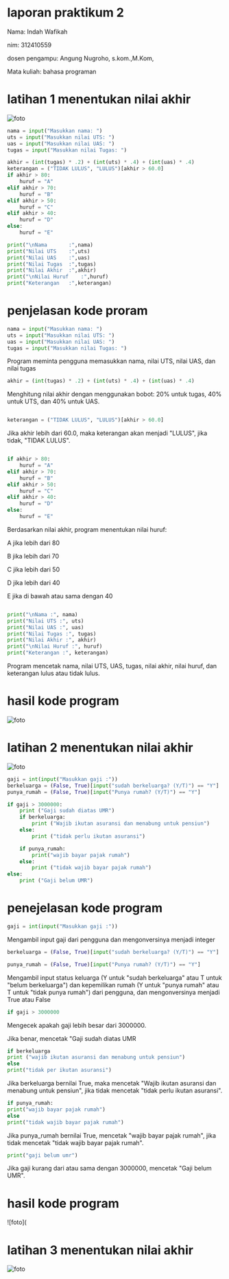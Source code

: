 # laporan praktikum 2
Nama: Indah Wafikah

nim: 312410559

dosen pengampu: Angung Nugroho, s.kom.,M.Kom,

Mata kuliah: bahasa programan

# latihan 1 menentukan nilai akhir
![foto](https://github.com/Indahwakifa/Flow-chart/blob/147f451e43ba671dfa5eefc117c3f0481a904ad3/ff30c325-7379-4aff-b391-0b29e684f2d1.jpg)
```python
nama = input("Masukkan nama: ")
uts = input("Masukkan nilai UTS: ")
uas = input("Masukkan nilai UAS: ")
tugas = input("Masukkan nilai Tugas: ")

akhir = (int(tugas) * .2) + (int(uts) * .4) + (int(uas) * .4)
keterangan = ("TIDAK LULUS", "LULUS")[akhir > 60.0]
if akhir > 80:
    huruf = "A"
elif akhir > 70:
    huruf = "B"
elif akhir > 50:
    huruf = "C"
elif akhir > 40:
    huruf = "D"
else:
    huruf = "E"

print("\nNama       :",nama)
print("Nilai UTS    :",uts)
print("Nilai UAS    :",uas)
print("Nilai Tugas  :",tugas)
print("Nilai Akhir  :",akhir)
print("\nNilai Huruf    :",huruf)
print("Keterangan   :",keterangan)
```
# penjelasan kode proram
```python
nama = input("Masukkan nama: ")
uts = input("Masukkan nilai UTS: ")
uas = input("Masukkan nilai UAS: ")
tugas = input("Masukkan nilai Tugas: ")
```
Program meminta pengguna memasukkan nama, nilai UTS, nilai UAS, dan nilai tugas

```python
akhir = (int(tugas) * .2) + (int(uts) * .4) + (int(uas) * .4)
```

Menghitung nilai akhir dengan menggunakan bobot: 20% untuk tugas, 40% untuk UTS, dan 40% untuk UAS.

```python

keterangan = ("TIDAK LULUS", "LULUS")[akhir > 60.0]
```

Jika akhir lebih dari 60.0, maka keterangan akan menjadi "LULUS", jika tidak, "TIDAK LULUS".

```python

if akhir > 80:
    huruf = "A"
elif akhir > 70:
    huruf = "B"
elif akhir > 50:
    huruf = "C"
elif akhir > 40:
    huruf = "D"
else:
    huruf = "E"
```

Berdasarkan nilai akhir, program menentukan nilai huruf:

A jika lebih dari 80

B jika lebih dari 70

C jika lebih dari 50

D jika lebih dari 40

E jika di bawah atau sama dengan 40

```python

print("\nNama :", nama)
print("Nilai UTS :", uts)
print("Nilai UAS :", uas)
print("Nilai Tugas :", tugas)
print("Nilai Akhir :", akhir)
print("\nNilai Huruf :", huruf)
print("Keterangan :", keterangan)
```
Program mencetak nama, nilai UTS, UAS, tugas, nilai akhir, nilai huruf, dan keterangan lulus atau tidak lulus.

# hasil kode program
![foto](https://github.com/Indahwakifa/Flow-chart/blob/7d36a872b432def6b1e8cdfe8b8e1a2690e06689/5b966518-3e2d-4062-b496-715ae4384991.jpg)


# latihan 2 menentukan nilai akhir
![foto](https://github.com/Indahwakifa/Flow-chart/blob/b825cf2b3127bf107e82f3466c50c312662cadcf/WhatsApp%20Image%202024-10-28%20at%2009.44.01.jpeg)

```python
gaji = int(input("Masukkan gaji :"))
berkeluarga = (False, True)[input("sudah berkeluarga? (Y/T)") == "Y"]
punya_rumah = (False, True)[input("Punya rumah? (Y/T)") == "Y"]

if gaji > 3000000:
    print ("Gaji sudah diatas UMR")
    if berkeluarga:
        print ("Wajib ikutan asuransi dan menabung untuk pensiun")
    else:
        print ("tidak perlu ikutan asuransi")

    if punya_rumah:
        print("wajib bayar pajak rumah")
    else:
        print ("tidak wajib bayar pajak rumah")
else:
    print ("Gaji belum UMR")
```
# penejelasan kode program
```python
gaji = int(input("Masukkan gaji :"))
```
 Mengambil input gaji dari pengguna dan mengonversinya menjadi integer

 ```python
berkeluarga = (False, True)[input("sudah berkeluarga? (Y/T)") == "Y"]

punya_rumah = (False, True)[input("Punya rumah? (Y/T)") == "Y"]
```
Mengambil input status keluarga (Y untuk "sudah berkeluarga" atau T untuk "belum berkeluarga") dan kepemilikan rumah (Y untuk "punya rumah" atau T untuk "tidak punya rumah") dari pengguna, dan mengonversinya menjadi True atau False

   ```python
if gaji > 3000000
```
Mengecek apakah gaji lebih besar dari 3000000.

Jika benar, mencetak "Gaji sudah diatas UMR

```python
if berkeluarga
print ("wajib ikutan asuransi dan menabung untuk pensiun")
else
print("tidak per ikutan asuransi")
```
Jika berkeluarga bernilai True, maka mencetak "Wajib ikutan asuransi dan menabung untuk pensiun", jika tidak mencetak "tidak perlu ikutan asuransi".

```python
if punya_rumah:
print("wajib bayar pajak rumah")
else
print("tidak wajib bayar pajak rumah")
```
Jika punya_rumah bernilai True, mencetak "wajib bayar pajak rumah", jika tidak mencetak "tidak wajib bayar pajak rumah".

```python
print("gaji belum umr")
```
Jika gaji kurang dari atau sama dengan 3000000, mencetak "Gaji belum UMR".

# hasil kode program
![foto](
# latihan 3 menentukan nilai akhir
![foto](https://github.com/Indahwakifa/Flow-chart/blob/c090b38084843b415b765f1a0e27cfeae18a3ba3/7858bf1d-749b-49ed-b309-7a66bc89f57b.jpg)
